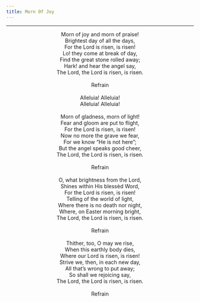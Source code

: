 ```yaml
---
title: Morn Of Joy
---
```


---
<center>
Morn of joy and morn of praise!<br/>
Brightest day of all the days,<br/>
For the Lord is risen, is risen!<br/>
Lo! they come at break of day,<br/>
Find the great stone rolled away;<br/>
Hark! and hear the angel say,<br/>
The Lord, the Lord is risen, is risen.<br/>
<br/>
Refrain<br/>
<br/>
Alleluia! Alleluia!<br/>
Alleluia! Alleluia!<br/>
<br/>
Morn of gladness, morn of light!<br/>
Fear and gloom are put to flight,<br/>
For the Lord is risen, is risen!<br/>
Now no more the grave we fear,<br/>
For we know “He is not here”;<br/>
But the angel speaks good cheer,<br/>
The Lord, the Lord is risen, is risen.<br/>
<br/>
Refrain<br/>
<br/>
O, what brightness from the Lord,<br/>
Shines within His blessèd Word,<br/>
For the Lord is risen, is risen!<br/>
Telling of the world of light,<br/>
Where there is no death nor night,<br/>
Where, on Easter morning bright,<br/>
The Lord, the Lord is risen, is risen.<br/>
<br/>
Refrain<br/>
<br/>
Thither, too, O may we rise,<br/>
When this earthly body dies,<br/>
Where our Lord is risen, is risen!<br/>
Strive we, then, in each new day,<br/>
All that’s wrong to put away;<br/>
So shall we rejoicing say,<br/>
The Lord, the Lord is risen, is risen.<br/>
<br/>
Refrain
</center>